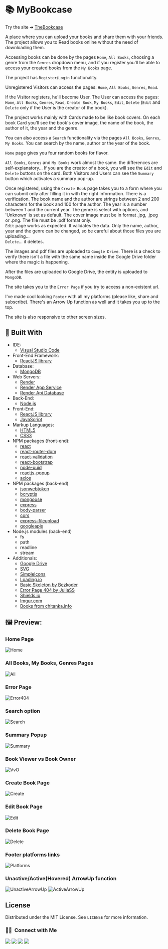 

# 📚 MyBookcase


 Try the site ➜ [TheBookcase](https://thebookcase.onrender.com/ "Render App Service")
 
A place where you can upload your books and share them with your friends.<br/>
The project allows you to Read books online without the need of downloading them.

Accessing books can be done by the pages `Home`, `All Books`, choosing a genre from the `Genres` dropdown menu, and if you register you'll be able to access your created books from the `My Books` page.

The project has `Register`/`Login` functionality.<br/>

Unregistered Visitors can access the pages: `Home`, `All Books`, `Genres`, `Read`.

If the Visitor registers, he'll become User. The User can access the pages: `Home`, `All Books`, `Genres`, `Read`, `Create Book`, `My Books`, `Edit`, `Delete` (`Edit` and `Delete` only if the User is the creator of the book).

The project works mainly with Cards made to be like book covers. On each book Card you'll see the book's cover image, the name of the book, the author of it, the year and the genre.

You can also access a `Search` functionality via the pages `All Books`, `Genres`, `My Books`. You can search by the name, author or the year of the book.

`Home` page gives you four random books for flavor.

`All Books`, `Genres` and `My Books` work almost the same. the differences are self-explanatory... If you are the creator of a book, you will see the `Edit` and `Delete` buttons on the card. Both Visitors and Users can see the `Summary` button which activates a summary pop-up.

Once registered, using the `Create Book` page takes you to a form where you can submit only after filling it in with the right information. There is a verification. The book name and the author are strings between 2 and 200  characters for the book and 100 for the author. The year is a number between 1 and the current year. The genre is select with options, and 'Unknown' is set as default. The cover image must be in format .jpg, .jpeg or .png. The file must be .pdf format only.<br/>
`Edit` page works as expected. It validates the data. Only the name, author, year and the genre can be changed, so be careful about those files you are uploading...<br/>
`Delete`... it deletes.

The images and pdf files are uploaded to `Google Drive`. There is a check to verify there isn't a file with the same name inside the Google Drive folder where the magic is happening.

After the files are uploaded to Google Drive, the entity is uploaded to `MongoDB`.

The site takes you to the `Error Page` if you try to access a non-existent url.

I've made cool looking `Footer` with all my platforms (please like, share and subscribe). There's an Arrow Up function as well and it takes you up to the top.

The site is also responsive to other screen sizes.

 🔨 Built With
 --
 
- IDE:
  - [Visual Studio Code](https://code.visualstudio.com/ "Visual Studio Code")
- Front-End Framework:
  - [ReactJS library](https://reactjs.org/ "ReactJS library")
- Database:
  - [MongoDB](https://www.mongodb.com/ "MongoDB")
- Web Servers:
  - [Render](https://render.com/ "Render")
  - [Render App Service](https://thebookcase.onrender.com/ "Render App Service")
  - [Render Api Database](https://thebookcase-api.onrender.com/ "Render Api Database")
- Back-End:
  - [Node.js](https://nodejs.org/en/ "Node.js")
- Front-End:
  - [ReactJS library](https://reactjs.org/ "ReactJS library")
  - [JavaScript](https://developer.mozilla.org/en-US/docs/Web/JavaScript "JavaScript")
- Markup Languages:
  - [HTML5](https://developer.mozilla.org/en-US/docs/Web/HTML "HTML5")
  - [CSS3](https://developer.mozilla.org/en-US/docs/Web/CSS "CSS3")
- NPM packages (front-end):
  - [react](https://www.npmjs.com/package/react "react")
  - [react-router-dom](https://www.npmjs.com/package/react-bootstrap "react-router-dom")
  - [react-validation](https://www.npmjs.com/package/react-validation "react-validation")
  - [react-bootstrap](https://www.npmjs.com/package/react-bootstrap "react-bootstrap")
  - [node-uuid](https://www.npmjs.com/package/node-uuid "node-uuid")
  - [reactjs-popup](https://www.npmjs.com/package/reactjs-popup "reactjs-popup")
  - [axios](https://www.npmjs.com/package/axios "axios")
- NPM packages (back-end)
  - [jsonwebtoken](https://www.npmjs.com/package/jsonwebtoken "jsonwebtoken")
  - [bcryptjs](https://www.npmjs.com/package/bcryptjs "bcryptjs")
  - [mongoose](https://www.npmjs.com/package/mongoose "mongoose")
  - [express](https://www.npmjs.com/package/express "express")
  - [body-parser](https://www.npmjs.com/package/body-parser "body-parser")
  - [cors](https://www.npmjs.com/package/cors "cors")
  - [express-fileupload](https://www.npmjs.com/package/express-fileupload "express-fileupload")
  - [googleapis](https://www.npmjs.com/package/googleapis "googleapis")
- Node.js modules (back-end)
  - fs  
  - path
  - readline
  - stream
- Additionals:
  - [Google Drive](https://www.google.com/drive/ "Google Drive")
  - [SVG](https://developer.mozilla.org/en-US/docs/Web/SVG "SVG")
  - [SimpleIcons](https://simpleicons.org/ "SimpleIcons")
  - [Loading.io](https://loading.io/ "Loading.io")
  - [Basic Skeleton by Bezkoder](https://www.bezkoder.com/react-node-mongodb-auth/ "Basic Skeleton by Bezkoder")
  - [Error Page 404 by JuliaSS](https://codepen.io/JuliaSS/pen/ZMaXQV "Error Page 404")
  - [Shields.io](https://shields.io/ "Shields.io")
  - [Imgur.com](https://imgur.com/ "Imgur.com")
  - [Books from chitanka.info](https://chitanka.info/ "Books from chitanka.info")

## 🖼️ Preview:

### Home Page

![Home](https://i.imgur.com/zx6WBrF.png)

### All Books, My Books, Genres Pages

![All](https://i.imgur.com/7riGTqs.png)

### Error Page

![Error404](https://i.imgur.com/eOi0vWG.png)

### Search option

![Search](https://i.imgur.com/ocTmcnQ.png)

### Summary Popup

![Summary](https://i.imgur.com/Ca67OeF.png)

### Book Viewer vs Book Owner

![VvO](https://i.imgur.com/5IM7BbG.png)

### Create Book Page

![Create](https://i.imgur.com/7Am4bbW.png)

### Edit Book Page

![Edit](https://i.imgur.com/q9rXW36.png)

### Delete Book Page

![Delete](https://i.imgur.com/wxsPAOC.png)

### Footer platforms links

![Platforms](https://i.imgur.com/Wp08RMU.png)

### Unactive/Active(Hovered) ArrowUp function

![UnactiveArrowUp](https://i.imgur.com/dPx2N7n.png)
![ActiveArrowUp](https://i.imgur.com/CqFqzfv.png)

<!-- LICENSE -->
## License

Distributed under the MIT License. See `LICENSE` for more information.

### 🤝🏻  &nbsp;Connect with Me

<a href="https://www.linkedin.com/in/georgi-kalkovski/"><img src="https://img.shields.io/badge/-Georgi%20Kalkovski-0A66C2?style=flat&logo=linkedin&logoColor=white"/></a>
<a href="mailto:g.kalkovski.92@gmail.com"><img src="https://img.shields.io/badge/-g.kalkovski.92@gmail.com-EA4335?style=flat&logo=gmail&logoColor=white"/></a>
<a href="https://www.facebook.com/georgi.kalkovski"><img src="https://img.shields.io/badge/-Georgi%20Kalkovski-1877F2?style=flat&logo=facebook&logoColor=white"/></a>
<a href="https://discord.com/users/242250226545590274"><img src="https://img.shields.io/badge/-Terter%238298-5865F2?style=flat&logo=discord&logoColor=white"/></a>

<!--  <a href="https://www.reddit.com/user/TerterBG"><img src="https://img.shields.io/badge/-Reddit-FF4500?style=flat&logo=reddit&logoColor=white"/></a> -->
